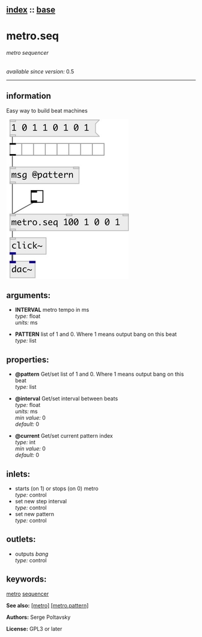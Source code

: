 [index](index.html) :: [base](category_base.html)
---

# metro.seq

###### metro sequencer

*available since version:* 0.5

---


## information
Easy way to build beat machines


[![example](../examples/img/metro.seq.jpg)](../examples/pd/metro.seq.pd)



## arguments:

* **INTERVAL**
metro tempo in ms<br>
_type:_ float<br>
_units:_ ms<br>

* **PATTERN**
list of 1 and 0. Where 1 means output bang on this beat<br>
_type:_ list<br>





## properties:

* **@pattern** 
Get/set list of 1 and 0. Where 1 means output bang on this beat<br>
_type:_ list<br>

* **@interval** 
Get/set interval between beats<br>
_type:_ float<br>
_units:_ ms<br>
_min value:_ 0<br>
_default:_ 0<br>

* **@current** 
Get/set current pattern index<br>
_type:_ int<br>
_min value:_ 0<br>
_default:_ 0<br>



## inlets:

* starts (on 1) or stops (on 0) metro<br>
_type:_ control
* set new step interval<br>
_type:_ control
* set new pattern<br>
_type:_ control



## outlets:

* outputs *bang*<br>
_type:_ control



## keywords:

[metro](keywords/metro.html)
[sequencer](keywords/sequencer.html)



**See also:**
[\[metro\]](metro.html)
[\[metro.pattern\]](metro.pattern.html)




**Authors:** Serge Poltavsky




**License:** GPL3 or later





